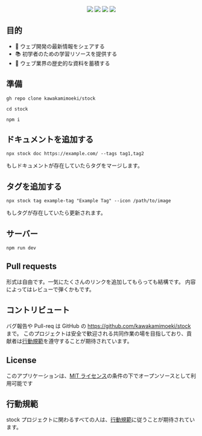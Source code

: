 <p align="center">
  <img src="https://img.shields.io/github/languages/top/kawakamimoeki/stock" />
  <img src="https://img.shields.io/github/last-commit/kawakamimoeki/stock" />
  <img src="https://img.shields.io/github/stars/kawakamimoeki/stock" />
  <img src="https://img.shields.io/github/license/kawakamimoeki/stock" />
</p>

## 目的

- 📡 ウェブ開発の最新情報をシェアする
- 📚 初学者のための学習リソースを提供する
- 🗿 ウェブ業界の歴史的な資料を蓄積する

## 準備

```
gh repo clone kawakamimoeki/stock
```

```
cd stock
```

```
npm i
```

## ドキュメントを追加する

```
npx stock doc https://example.com/ --tags tag1,tag2
```

もしドキュメントが存在していたらタグをマージします。

## タグを追加する

```
npx stock tag example-tag "Example Tag" --icon /path/to/image
```

もしタグが存在していたら更新されます。

## サーバー

```
npm run dev
```

## Pull requests

形式は自由です。一気にたくさんのリンクを追加してもらっても結構です。
内容によってはレビューで弾くかもです。

## コントリビュート

バグ報告や Pull-req は GitHub の https://github.com/kawakamimoeki/stock まで。
このプロジェクトは安全で歓迎される共同作業の場を目指しており、貢献者は[行動規範](https://github.com/kawakamimoeki/stock/blob/main/CODE_OF_CONDUCT.md)を遵守することが期待されています。

## License

このアプリケーションは、[MIT ライセンス](https://opensource.org/licenses/MIT)の条件の下でオープンソースとして利用可能です

## 行動規範

stock プロジェクトに関わるすべての人は、[行動規範](https://github.com/kawakamimoeki/stock/blob/main/CODE_OF_CONDUCT.md)に従うことが期待されています。
